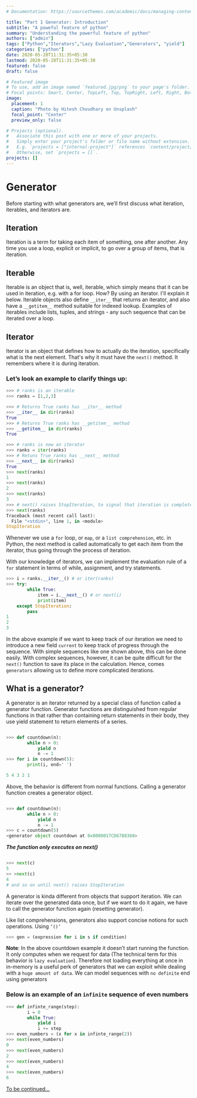 ```yaml
---
# Documentation: https://sourcethemes.com/academic/docs/managing-content/

title: "Part 1 Generator: Introduction"
subtitle: "A poweful feature of python"
summary: "Understanding the powerful feature of python"
authors: ["admin"]
tags: ["Python","Iterators","Lazy Evaluation","Generators", "yield"]
categories: ["python"]
date: 2020-05-28T11:31:35+05:30
lastmod: 2020-05-28T11:31:35+05:30
featured: false
draft: false

# Featured image
# To use, add an image named `featured.jpg/png` to your page's folder.
# Focal points: Smart, Center, TopLeft, Top, TopRight, Left, Right, BottomLeft, Bottom, BottomRight.
image:
  placement: 1
  caption: "Photo by Hitesh Choudhary on Unsplash"
  focal_point: "Center"
  preview_only: false

# Projects (optional).
#   Associate this post with one or more of your projects.
#   Simply enter your project's folder or file name without extension.
#   E.g. `projects = ["internal-project"]` references `content/project/deep-learning/index.md`.
#   Otherwise, set `projects = []`.
projects: []
---
```

# Generator

Before starting with what generators are, we’ll first discuss what iteration, iterables, and iterators are.

## Iteration

  Iteration is a term for taking each item of something, one after another. Any time you use a loop, explicit or implicit, to go over a group of items, that is iteration.

## Iterable
  
  Iterable is an object that is, well, iterable, which simply means that it can be used in iteration, e.g. with a for loop. How? By using an iterator. I'll explain it below.
  Iterable objects also define `__iter__` that returns an iterator, and also have a `__getitem__` method suitable for indexed lookup. Examples of iterables include lists, tuples, and strings - any such sequence that can be iterated over a loop.

## Iterator
  
  Iterator is an object that defines how to actually do the iteration, specifically what is the next element. That's why it must have the `next()` method. It remembers where it is during iteration.

### Let’s look an example to clarify things up:

```python
>>> # ranks is an iterable
>>> ranks = [1,2,3]

>>> # Returns True ranks has __iter__ method
>>> __iter__ in dir(ranks)
True
>>> # Returns True ranks has __getitem__ method
>>> __getitem__ in dir(ranks)
True

>>> # ranks is now an iterator
>>> ranks = iter(ranks)
>>> # Retuns True ranks has __next__ method
>>> __next__ in dir(ranks)
True
>>> next(ranks)
1
>>> next(ranks)
2
>>> next(ranks)
3
>>> # next() raises StopIteration, to signal that iteration is complete
>>> next(ranks)
Traceback (most recent call last):
  File "<stdin>", line 1, in <module>
StopIteration
```
Whenever we use a `for` loop, or `map`, or a `list comprehension`, etc. in Python, the next method is called automatically to get each item from the iterator, thus going through the process of iteration.

With our knowledge of iterators, we can implement the evaluation rule of a `for` statement in terms of while, assignment, and try statements.

```python
>>> i = ranks.__iter__() # or iter(ranks)
>>> try:
        while True:
            item = i.__next__() # or next(i)
            print(item)
    except StopIteration:
        pass
1
2
3
```
In the above example if we want to keep track of our iteration we need to introduce a new field `current` to keep track of progress through the sequence. With simple sequences like one shown above, this can be done easily. With complex sequences, however, it can be quite difficult for the `next()` function to save its place in the calculation. Hence, comes `generators` allowing us to define more complicated iterations.

## What is a generator?

  A generator is an iterator returned by a special class of function called a generator function. Generator functions are distinguished from regular functions in that rather than containing return statements in their body, they use yield statement to return elements of a series.

```python

>>> def countdown(n): 
        while n > 0: 
            yield n 
            n -= 1 
>>> for i in countdown(5):
        print(i, end=' ')

5 4 3 2 1

```

Above, the behavior is different from normal functions. Calling a generator function creates a generator object.

```python

>>> def countdown(n): 
        while n > 0: 
            yield n 
            n -= 1 
>>> c = countdown(5)
<generator object countdown at 0x0000017CD6788360>

```

***The function only executes on next()***

```python

>>> next(c)
5
>> >next(c)
4
# and so on until next() raises StopIteration

```

A generator is kinda different from objects that support iteration. We can iterate over the generated data once, but if we want to do it again, we have to call the generator function again (resetting generator).

Like list comprehensions, generators also support concise notions for such operations. Using `‘()’ `

```python
>>> gen = (expression for i in s if condition)
```

**Note**: In the above countdown example it doesn’t start running the function. It only computes when we request for data (The technical term for this behavior is `lazy evaluation`). Therefore not loading everything at once in in-memory is a useful perk of generators that we can exploit while dealing with a `huge amount of data`. We can model sequences with `no definite` end using generators

### Below is an example of an `infinite` sequence of even numbers

```python
>>> def infinte_range(step):
        i = 0
        while True:
            yield i
            i += step
>>> even_numbers = (x for x in infinte_range(2))
>>> next(even_numbers)
0
>>> next(even_numbers)
2
>>> next(even_numbers)
4
>>> next(even_numbers)
6
```
<a href="/post/python/generator2/">To be continued...</a>